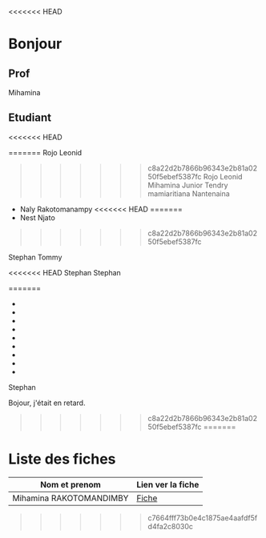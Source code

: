 <<<<<<< HEAD
# Bonjour

## Prof

Mihamina

## Etudiant


<<<<<<< HEAD

=======
Rojo Leonid
>>>>>>> c8a22d2b7866b96343e2b81a0250f5ebef5387fc
Rojo Leonid
Mihamina
Junior
Tendry mamiaritiana
Nantenaina
- Naly Rakotomanampy
<<<<<<< HEAD
=======
- Nest Njato
>>>>>>> c8a22d2b7866b96343e2b81a0250f5ebef5387fc


Stephan
Tommy

<<<<<<< HEAD
Stephan
Stephan

=======



- 
-
-
-
-
-
-
-
-
Stephan


Bojour, j'était en retard.
>>>>>>> c8a22d2b7866b96343e2b81a0250f5ebef5387fc
=======
# Liste des fiches


| Nom et prenom            | Lien ver la fiche          |
| ------------------------ | -------------------------- |
| Mihamina RAKOTOMANDIMBY  | [Fiche](./Mihamina.md)        |

>>>>>>> c7664fff73b0e4c1875ae4aafdf5fd4fa2c8030c
